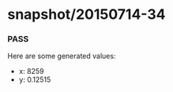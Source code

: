 # snapshot/20150714-34
<!-- Production begins at 2015-07-14T10:58:21 -->


### PASS
Here are some generated values:

* x: 8259
* y: 0.12515

<!-- Production ends at 2015-07-14T10:58:22 -->
